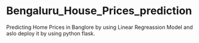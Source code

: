 # Bengaluru_House_Prices_prediction
 Predicting Home Prices in Banglore by using Linear Regreassion Model and aslo deploy it by using python flask.
